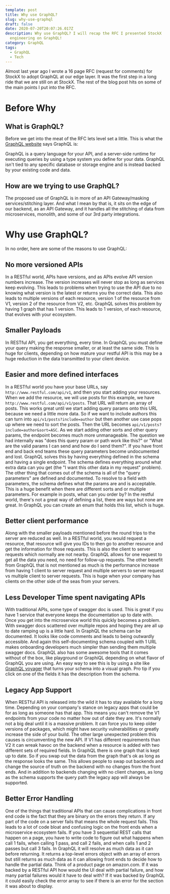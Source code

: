 ```yaml
---
template: post
title: Why use GraphQL?
slug: why-use-graphql
draft: false
date: 2020-07-20T20:07:26.017Z
description: Why use GraphQL? I will recap the RFC I presented StockX
  engineering on GraphQL!
category: GraphQL
tags:
  - GraphQL
  - Tech
---
```

<!--StartFragment-->

Almost last year ago I wrote a 16 page RFC (request for comments) for StockX to adopt GraphQL at our edge layer. It was the first step in a long ride that we are still on at StockX. The rest of the blog post hits on some of the main points I put into the RFC.

# Before Why

## What is GraphQL?

Before we get into the meat of the RFC lets level set a little. This is what the [GraphQL website](https://graphql.org/learn/) says GraphQL is:

GraphQL is a query language for your API, and a server-side runtime for executing queries by using a type system you define for your data. GraphQL isn't tied to any specific database or storage engine and is instead backed by your existing code and data.

## How are we trying to use GraphQL?

The proposed use of GraphQL is in more of an API Gateway/masking services/stitching layer. And what I mean by that is, it sits on the edge of our backend, as an API Gateway, and it handles all the stitching of data from microservices, monolith, and some of our 3rd party integrations.

# Why use GraphQL?

In no order, here are some of the reasons to use GraphQL:

## No more versioned APIs

In a RESTful world, APIs have versions, and as APIs evolve API version numbers increase. The version increases will never stop as long as services keep evolving. This leads to problems when trying to use the API due to no knowing what version is the latest or returns you the correct data. This also leads to multiple versions of each resource, version 1 of the resource from V1, version 2 of the resource from V2, etc. GraphQL solves this problem by having 1 graph that has 1 version. This leads to 1 version, of each resource, that evolves with your ecosystem.

## Smaller Payloads

In RESTful API, you get everything, every time. In GraphQL you must define your query making the response smaller, or at least the same side. This is huge for clients, depending on how mature your restful API is this may be a huge reduction in the data transmitted to your client device.

## Easier and more defined interfaces

In a RESTful world you have your base URLs, say `http://www.restful.com/api/v1`, and then you start adding your resources. When we add the resource, we will use posts for this example, we have `http://www.restful.com/api/v1/posts`. That URL will return an array of posts. This works great until we start adding query params onto this URL because we need a little more data. So if we want to include authors this can turn into `api/v1/posts?include=author` but then another use case pops up where we need to sort the posts. Then the URL becomes `api/v1/posts?include=author&sort=ASC`. As we start adding other sorts and other query params, the endpoint becomes much more unmanageable. The question we had internally was "does this query param or path work like this?" or "What are the valid params I can send and how do I send them?". If you have front end and back end teams these query parameters become undocumented and lost. GraphQL solves this by having everything defined in the schema and having a single endpoint. The schema defines everything around what extra data can you get (the "I want this other data in my request" problem). The other thing that comes out of the schema is all of the "query parameters" are defined and documented. To resolve to a field with parameters, the schema defines what the params are and is acceptable. This is a huge benefit when there are different sorts and or multiple parameters. For example in posts, what can you order by? In the restful world, there's not a great way of defining a list, there are ways but none are great. In GraphQL you can create an enum that holds this list, which is huge.

## Better client performance

Along with the smaller payloads mentioned before the round trips to the server are reduced as well. In a RESTful world, you would request a resource, that resource will give you IDs to then go to another resource and get the information for those requests. This is also the client to server requests which normally are not nearby. GraphQL allows for one request to get all the data you need, no need for follow-up requests. The other benefit from GraphQL that is not mentioned as much is the performance increase from having 1 client to server request and multiple servers to server request vs multiple client to server requests. This is huge when your company has clients on the other side of the seas from your servers.

## Less Developer Time spent navigating APIs

With traditional APIs, some type of swagger doc is used. This is great if you have 1 service that everyone keeps the documentation up to date with. Once you get into the microservice world this quickly becomes a problem. With swagger docs scattered over multiple repos and hoping they are all up to date ramping up is a little hard. In GraphQL the schema can be documented. It looks like code comments and leads to being outwardly accessible. And again this self-documenting schema coupled with 1 URL makes onboarding developers much simpler than sending them multiple swagger docs. GraphQL also has some awesome tools that it comes without of the box, like playground or GraphiQL depending on what flavor of GraphQL you are using. An easy way to see this is by using a site like [GraphQL voyager](https://apis.guru/graphql-voyager/) that turns your schema into a visual graph. Pro tip if you click on one of the fields it has the description from the schema.

## Legacy App Support

When RESTful API is released into the wild it has to stay available for a long time. Depending on your company's stance on legacy apps that could be for as long as someone has that app. This means you can't remove the V1 endpoints from your code no matter how out of date they are. It's normally not a big deal until it is a massive problem. It can force you to keep older versions of packages, which might have security vulnerabilities or greatly increase the side of your build. The other large unexpected problem this causes is circumventing the new API. If V1 has different requirements than V2 it can wreak havoc on the backend when a resource is added with two different sets of required fields. In GraphQL there is one graph that is kept up to date. So if you swap out the data from the graph that's ok as long as the response looks the same. This allows people to swap out backends and change the source of truth on the backend with no changes from the front ends. And in addition to backends changing with no client changes, as long as the schema supports the query path the legacy app will always be supported.

## Better Error Handling

One of the things that traditional APIs that can cause complications in front end code is the fact that they are binary on the errors they return. If any part of the code on a server fails that means the whole request fails. This leads to a lot of code bloat and confusing logic on the front ends when a microservice ecosystem fails. If you have 3 sequential REST calls that happen on a page, you have to write code to figure out what happens when call 1 fails, when calling 1 pass, and call 2 fails, and when calls 1 and 2 passes but call 3 fails. In GraphQL it will resolve as much data as it can before returning. It returns a top-level errors object with an array of errors but still returns as much data as it can allowing front ends to decide how to handle the partial data. Think of a product page on amazon.com. If it was backed by a RESTful API how would the UI deal with partial failure, and how many partial failures would it have to deal with? If it was backed by GraphQL it could easily check the error array to see if there is an error for the section it was about to display.

<!--EndFragment-->